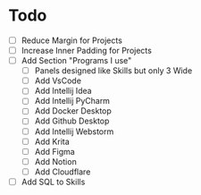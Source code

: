 # Todo
- [ ] Reduce Margin for Projects
- [ ] Increase Inner Padding for Projects 
- [ ] Add Section "Programs I use"
  - [ ] Panels designed like Skills but only 3 Wide
  - [ ] Add VsCode
  - [ ] Add Intellij Idea
  - [ ] Add Intellij PyCharm
  - [ ] Add Docker Desktop
  - [ ] Add Github Desktop
  - [ ] Add Intellij Webstorm
  - [ ] Add Krita
  - [ ] Add Figma
  - [ ] Add Notion
  - [ ] Add Cloudflare
- [ ] Add SQL to Skills
